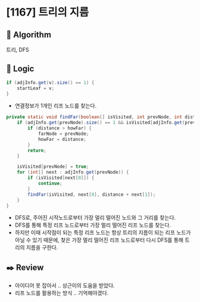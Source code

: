 # [1167] 트리의 지름

## :pushpin: **Algorithm**

트리, DFS

## :round_pushpin: **Logic**

```java
if (adjInfo.get(v).size() == 1) {
    startLeaf = v;
}
```

- 연결정보가 1개인 리프 노드를 찾는다.

```java
private static void findFar(boolean[] isVisited, int prevNode, int distance) {
    if (adjInfo.get(prevNode).size() == 1 && isVisited[adjInfo.get(prevNode).get(0)[0]]) {
        if (distance > howFar) {
            farNode = prevNode;
            howFar = distance;
        }
        return;
    }

    isVisited[prevNode] = true;
    for (int[] next : adjInfo.get(prevNode)) {
        if (isVisited[next[0]]) {
            continue;
        }
        findFar(isVisited, next[0], distance + next[1]);
    }
}
```

- DFS로, 주어진 시작노드로부터 가장 멀리 떨어진 노드와 그 거리를 찾는다.
- DFS를 통해 특정 리프 노드로부터 가장 멀리 떨어진 리프 노드를 찾는다.
- 하지만 이때 시작점이 되는 특정 리프 노드는 항상 트리의 지름이 되는 리프 노드가 아닐 수 있기 때문에, 찾은 가장 멀리 떨어진 리프 노드로부터 다시 DFS를 통해 트리의 지름을 구한다.

## :black_nib: **Review**

- 아이디어 못 잡아서 .. 상근이의 도움을 받았다.
- 리프 노드를 활용하는 방식 .. 기억해야겠다.
